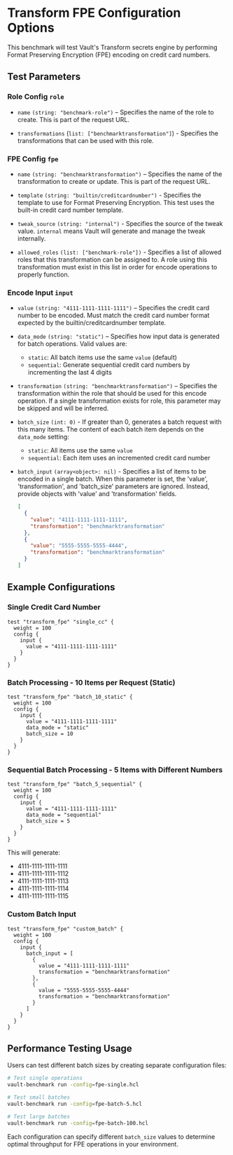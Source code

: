 # Transform FPE Configuration Options

This benchmark will test Vault's Transform secrets engine by performing Format
Preserving Encryption (FPE) encoding on credit card numbers.

## Test Parameters

### Role Config `role`

- `name` `(string: "benchmark-role")` –
  Specifies the name of the role to create. This is part of the request URL.

- `transformations` (`list: ["benchmarktransformation"]`) -
  Specifies the transformations that can be used with this role.

### FPE Config `fpe`

- `name` `(string: "benchmarktransformation")` –
  Specifies the name of the transformation to create or update. This is part of
  the request URL.

- `template` `(string: "builtin/creditcardnumber")` -
  Specifies the template to use for Format Preserving Encryption. This test
  uses the built-in credit card number template.

- `tweak_source` `(string: "internal")` -
  Specifies the source of the tweak value. `internal` means Vault will generate
  and manage the tweak internally.

- `allowed_roles` `(list: ["benchmark-role"])` -
  Specifies a list of allowed roles that this transformation can be assigned to.
  A role using this transformation must exist in this list in order for
  encode operations to properly function.

### Encode Input `input`

- `value` `(string: "4111-1111-1111-1111")` –
  Specifies the credit card number to be encoded. Must match the credit card
  number format expected by the builtin/creditcardnumber template.

- `data_mode` `(string: "static")` –
  Specifies how input data is generated for batch operations. Valid values are:
  - `static`: All batch items use the same `value` (default)
  - `sequential`: Generate sequential credit card numbers by incrementing the
    last 4 digits

- `transformation` `(string: "benchmarktransformation")` –
  Specifies the transformation within the role that should be used for this
  encode operation. If a single transformation exists for role, this parameter
  may be skipped and will be inferred.

- `batch_size` `(int: 0)` -
  If greater than 0, generates a batch request with this many items. The content
  of each batch item depends on the `data_mode` setting:
  - `static`: All items use the same `value`
  - `sequential`: Each item uses an incremented credit card number

- `batch_input` `(array<object>: nil)` -
  Specifies a list of items to be encoded in a single batch. When this
  parameter is set, the 'value', 'transformation', and 'batch_size' parameters
  are ignored. Instead, provide objects with 'value' and 'transformation' fields.

  ```json
  [
    {
      "value": "4111-1111-1111-1111",
      "transformation": "benchmarktransformation"
    },
    {
      "value": "5555-5555-5555-4444",
      "transformation": "benchmarktransformation"
    }
  ]
  ```

## Example Configurations

### Single Credit Card Number

```hcl
test "transform_fpe" "single_cc" {
  weight = 100
  config {
    input {
      value = "4111-1111-1111-1111"
    }
  }
}
```

### Batch Processing - 10 Items per Request (Static)

```hcl
test "transform_fpe" "batch_10_static" {
  weight = 100
  config {
    input {
      value = "4111-1111-1111-1111"
      data_mode = "static"
      batch_size = 10
    }
  }
}
```

### Sequential Batch Processing - 5 Items with Different Numbers

```hcl
test "transform_fpe" "batch_5_sequential" {
  weight = 100
  config {
    input {
      value = "4111-1111-1111-1111"
      data_mode = "sequential"
      batch_size = 5
    }
  }
}
```

This will generate:

- 4111-1111-1111-1111
- 4111-1111-1111-1112
- 4111-1111-1111-1113
- 4111-1111-1111-1114
- 4111-1111-1111-1115

### Custom Batch Input

```hcl
test "transform_fpe" "custom_batch" {
  weight = 100
  config {
    input {
      batch_input = [
        {
          value = "4111-1111-1111-1111"
          transformation = "benchmarktransformation"
        },
        {
          value = "5555-5555-5555-4444"
          transformation = "benchmarktransformation"
        }
      ]
    }
  }
}
```

## Performance Testing Usage

Users can test different batch sizes by creating separate configuration files:

```bash
# Test single operations
vault-benchmark run -config=fpe-single.hcl

# Test small batches
vault-benchmark run -config=fpe-batch-5.hcl

# Test large batches
vault-benchmark run -config=fpe-batch-100.hcl
```

Each configuration can specify different `batch_size` values to determine optimal
throughput for FPE operations in your environment.